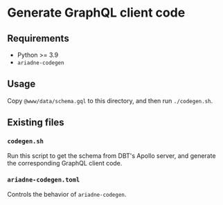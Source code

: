 # Generate GraphQL client code

## Requirements

- Python >= 3.9
- `ariadne-codegen`

## Usage

Copy `@www/data/schema.gql` to this directory, and then run `./codegen.sh`.

## Existing files

### `codegen.sh`

Run this script to get the schema from DBT's Apollo server, and generate the corresponding GraphQL client code.

### `ariadne-codegen.toml`

Controls the behavior of `ariadne-codegen`.
